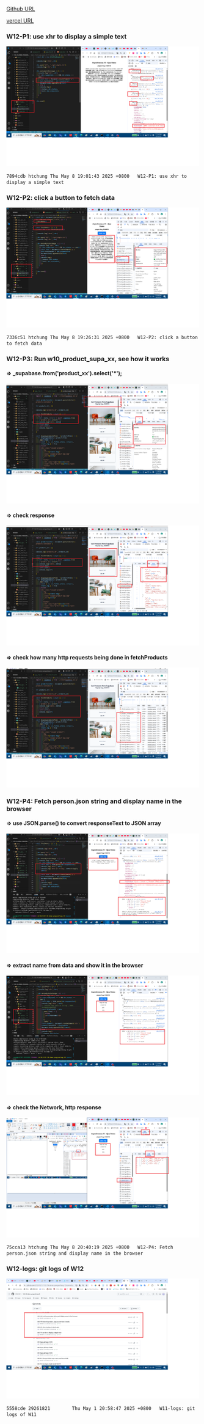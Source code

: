[Github URL](https://github.com/29261821/1132-1N-demo-pengsenFang-10)

[vercel URL](https://1132-1n-demo-pengsenfang-10.vercel.app/)

### W12-P1: use xhr to display a simple text

![](w12-p1.png)

```
7894cdb htchung Thu May 8 19:01:43 2025 +0800   W12-P1: use xhr to display a simple text
```

### W12-P2: click a button to fetch data

![](w12-p2.png)

```
7336c51 htchung Thu May 8 19:26:31 2025 +0800   W12-P2: click a button to fetch data
```

### W12-P3: Run w10_product_supa_xx, see how it works

#### => \_supabase.from('product_xx').select('\*');

![](w12-p3-1.png)

#### => check response

![](w12-p3-2.png)

#### => check how many http requests being done in fetchProducts

![](w12-p3-3.png)

### W12-P4: Fetch person.json string and display name in the browser

#### => use JSON.parse() to convert responseText to JSON array

![](w12-p4-1.png)

#### => extract name from data and show it in the browser

![](w12-p4-2.png)

#### => check the Network, http response

![](w12-p4-3.png)

```
75cca13 htchung Thu May 8 20:40:19 2025 +0800   W12-P4: Fetch person.json string and display name in the browser
```

### W12-logs: git logs of W12

![](w12-logs.png)

```
5558cde 29261821        Thu May 1 20:58:47 2025 +0800   W11-logs: git logs of W11
```
